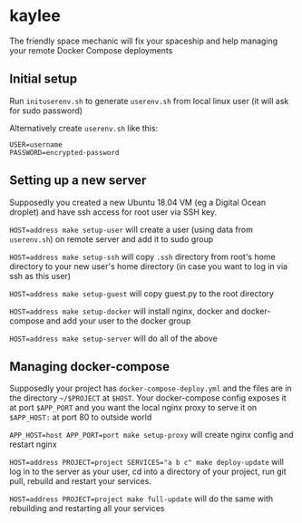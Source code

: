 # kaylee
The friendly space mechanic will fix your spaceship and help managing your remote Docker Compose deployments

## Initial setup

Run `inituserenv.sh` to generate `userenv.sh` from local linux user (it will ask for sudo password)

Alternatively create `userenv.sh` like this:
```
USER=username
PASSWORD=encrypted-password
```

## Setting up a new server

Supposedly you created a new Ubuntu 18.04 VM (eg a Digital Ocean droplet) and have ssh access for root user via SSH key. 

`HOST=address make setup-user` will create a user (using data from `userenv.sh`) on remote server and add it to sudo group

`HOST=address make setup-ssh` will copy `.ssh` directory from root's home directory to your new user's home directory (in case you want to log in via ssh as this user)

`HOST=address make setup-guest` will copy guest.py to the root directory

`HOST=address make setup-docker` will install nginx, docker and docker-compose and add your user to the docker group

`HOST=address make setup-server` will do all of the above


## Managing docker-compose

Supposedly your project has `docker-compose-deploy.yml` and the files are in the directory `~/$PROJECT` at `$HOST`. Your docker-compose config exposes it at port `$APP_PORT` and you want the local nginx proxy to serve it on `$APP_HOST:` at port 80 to outside world

`APP_HOST=host APP_PORT=port make setup-proxy` will create nginx config and restart nginx

`HOST=address PROJECT=project SERVICES="a b c" make deploy-update` will log in to the server as your user, cd into a directory of your project, run git pull, rebuild and restart your services.

`HOST=address PROJECT=project make full-update` will do the same with rebuilding and restarting all your services
